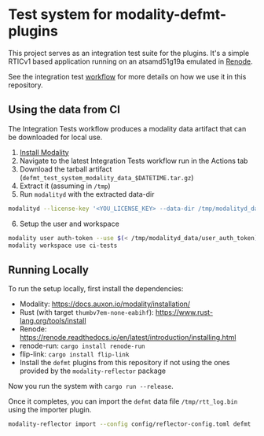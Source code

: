 # Test system for modality-defmt-plugins

This project serves as an integration test suite for the plugins.
It's a simple RTICv1 based application running on an atsamd51g19a emulated in [Renode](https://renode.readthedocs.io/en/latest/).

See the integration test [workflow](../.github/workflows/integration_tests.yml) for more details on how we use it
in this repository.

## Using the data from CI

The Integration Tests workflow produces a modality data artifact that can be downloaded for local use.

1. [Install Modality](https://docs.auxon.io/modality/installation/)
2. Navigate to the latest Integration Tests workflow run in the Actions tab
3. Download the tarball artifact (`defmt_test_system_modality_data_$DATETIME.tar.gz`)
4. Extract it (assuming in `/tmp`)
5. Run `modalityd` with the extracted data-dir
  ```bash
  modalityd --license-key '<YOU_LICENSE_KEY> --data-dir /tmp/modalityd_data
  ```
6. Setup the user and workspace
  ```bash
  modality user auth-token --use $(< /tmp/modalityd_data/user_auth_token)
  modality workspace use ci-tests
  ```

## Running Locally

To run the setup locally, first install the dependencies:
* Modality: https://docs.auxon.io/modality/installation/
* Rust (with target `thumbv7em-none-eabihf`): https://www.rust-lang.org/tools/install
* Renode: https://renode.readthedocs.io/en/latest/introduction/installing.html
* renode-run: `cargo install renode-run`
* flip-link: `cargo install flip-link`
* Install the `defmt` plugins from this repository if not using the ones provided by the `modality-reflector` package

Now you run the system with `cargo run --release`.

Once it completes, you can import the `defmt` data file `/tmp/rtt_log.bin` using the importer plugin.

```bash
modality-reflector import --config config/reflector-config.toml defmt
```
